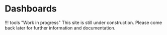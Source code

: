 # Dashboards
!!! tools "Work in progress"
    This site is still under construction. Please come back later for further
    information and documentation.
